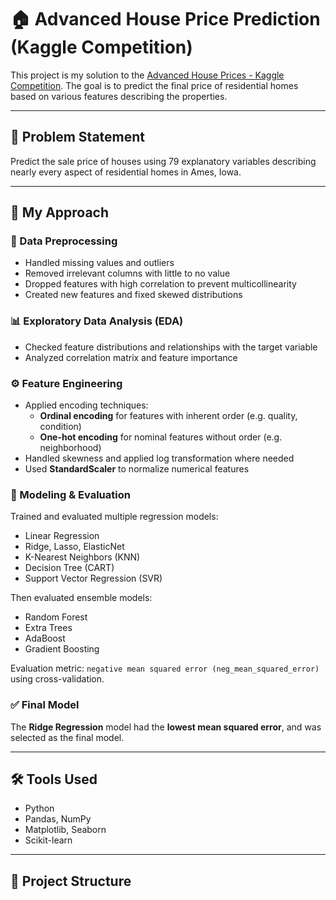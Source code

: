 # 🏠 Advanced House Price Prediction (Kaggle Competition)

This project is my solution to the [Advanced House Prices - Kaggle Competition](https://www.kaggle.com/competitions/house-prices-advanced-regression-techniques). The goal is to predict the final price of residential homes based on various features describing the properties.

---

## 📌 Problem Statement

Predict the sale price of houses using 79 explanatory variables describing nearly every aspect of residential homes in Ames, Iowa.

---

## 🧠 My Approach

### 🧹 Data Preprocessing
- Handled missing values and outliers
- Removed irrelevant columns with little to no value
- Dropped features with high correlation to prevent multicollinearity
- Created new features and fixed skewed distributions

### 📊 Exploratory Data Analysis (EDA)
- Checked feature distributions and relationships with the target variable
- Analyzed correlation matrix and feature importance

### ⚙️ Feature Engineering
- Applied encoding techniques:
  - **Ordinal encoding** for features with inherent order (e.g. quality, condition)
  - **One-hot encoding** for nominal features without order (e.g. neighborhood)
- Handled skewness and applied log transformation where needed
- Used **StandardScaler** to normalize numerical features

### 🧪 Modeling & Evaluation
Trained and evaluated multiple regression models:

- Linear Regression
- Ridge, Lasso, ElasticNet
- K-Nearest Neighbors (KNN)
- Decision Tree (CART)
- Support Vector Regression (SVR)

Then evaluated ensemble models:

- Random Forest
- Extra Trees
- AdaBoost
- Gradient Boosting

Evaluation metric: `negative mean squared error (neg_mean_squared_error)` using cross-validation.

### ✅ Final Model
The **Ridge Regression** model had the **lowest mean squared error**, and was selected as the final model.

---

## 🛠 Tools Used

- Python
- Pandas, NumPy
- Matplotlib, Seaborn
- Scikit-learn

---

## 📂 Project Structure

